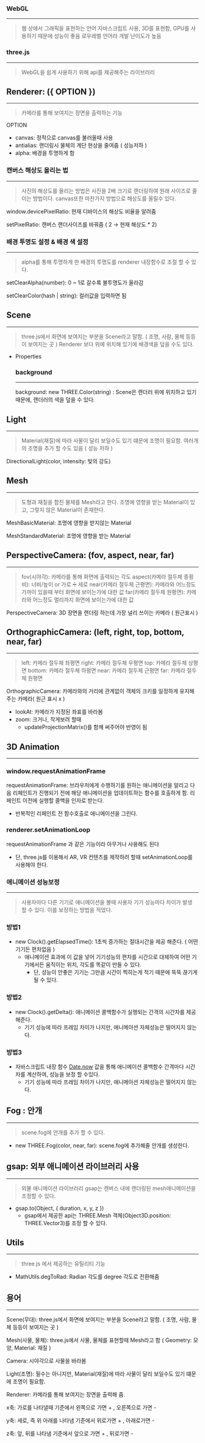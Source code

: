 ### WebGL

---

> 웹 상에서 그래픽을 표현하는 언어 자바스크립트 사용, 3D를 표현함, GPU를 사용하기 때문에 성능이 좋음
> 로우레벨 언어라 개발 난이도가 높음

### three.js

---

> WebGL을 쉽게 사용하기 위해 api를 제공해주는 라이브러리

## Renderer: ({ OPTION })

---

> 카메라를 통해 보여지는 장면을 출력하는 기능

OPTION

- canvas: 정적으로 canvas를 불러올때 사용
- antialias: 랜더링시 물체의 계단 현상을 줄여줌 ( 성능저하 )
- alpha: 배경을 투명하게 함

### 캔버스 해상도 올리는 법

---

> 사진의 해상도를 올리는 방법은 사진을 2배 크기로 랜더링하여 원래 사이즈로 줄이는 방법이다.
> canvas또한 마찬가지 방법으로 해상도를 올릴수 있다.

window.devicePixelRatio: 현재 디바이스의 해상도 비율을 알려줌

setPixelRatio: 캔버스 랜더사이즈를 바꿔줌 ( 2 → 현재 해상도 \* 2)

### 배경 투명도 설정 & 배경 색 설정

---

> alpha를 통해 투명하게 한 배경의 투명도를 renderer 내장함수로 조절 할 수 있다.

setClearAlpha(number): 0 ~ 1로 갈수록 불투명도가 올라감

setClearColor(hash | string): 컬러값을 입력하면 됨

## Scene

---

> three.js에서 화면에 보여지는 부분을 Scene라고 말함. ( 조명, 사람, 물체 등등이 보여지는 곳 )
> Renderer 보다 위에 위치해 있기에 배경색을 덮을 수도 있다.

- Properties
  ### background
  ***
  background: new THREE.Color(string) : Scene은 랜더러 위에 위치하고 있기 때문에, 랜더러의 색을 덮을 수 있다.

## Light

---

> Material(재질)에 따라 사물이 달리 보일수도 있기 떄문에 조명이 필요함.
> 여러개의 조명을 추가 할 수도 있음 ( 성능 저하 )

DirectionalLight(color, intensity: 빛의 강도)

## Mesh

---

> 도형과 재질을 합친 물체를 Mesh라고 한다.
> 조명에 영향을 받는 Material이 있고, 그렇지 않은 Material이 존재한다.

MeshBasicMaterial: 조명에 영향을 받지않는 Material

MeshStandardMaterial: 조명에 영향을 받는 Material

## PerspectiveCamera: (fov, aspect, near, far)

---

> fov(시야각): 카메라를 통해 화면에 출력되는 각도
> aspect(카메라 절두체 종횡비): 너비/높이 or 가로 ➗ 세로
> near(카메라 절두체 근평면): 카메라와 어느정도 가까이 있을때 부터 화면에 보이는가에 대한 값
> far(카메라 절두체 원평면): 카메라와 어느정도 멀리까지 화면에 보이는가에 대한 값

PerspectiveCamera: 3D 장면을 랜더링 하는데 가장 널리 쓰이는 카메라 ( 원근표시 )

## OrthographicCamera: (left, right, top, bottom, near, far)

---

> left: 카메라 절두체 좌평면
> right: 카메라 절두체 우평면
> top: 카메라 절두체 상평면
> bottom: 카메라 절두체 하평면
> near: 카메라 절두체 근평면
> far: 카메라 절두체 원평면

OrthographicCamera: 카메라와의 거리에 관계없이 객체의 크키를 일정하게 유지해주는 카메라( 원근 표시 x )

- lookAt: 카메라가 지정된 좌표를 바라봄
- zoom: 크거나, 작게보려 할때
  - updateProjectionMatrix()를 함께 써주어야 반영이 됨

## 3D Animation

---

### window.requestAnimationFrame

requestAnimationFrame: 브라우저에게 수행하기를 원하는 애니메이션을 알리고 다음 리페인트가 진행되기 전에 해당 애니메이션을 업데이트하는 함수를 호출하게 함. 리페인트 이전에 실행할 콜백을 인자로 받는다.

- 반복적인 리페인트 전 함수호출로 애니메이션을 그린다.

### renderer.setAnimationLoop

requestAnimationFrame 과 같은 기능이라 아무거나 사용해도 된다

- 단, three.js를 이용해서 AR, VR 컨텐츠를 제작하려 할때 setAnimationLoop를 사용해야 한다.

### 애니메이션 성능보정

---

> 사용자마다 다른 기기로 애니메이션을 볼때 사용자 기기 성능마다 차이가 발생 할 수 있다. 이를 보정하는 방법을 적었다.

### 방법1

- new Clock().getElapsedTime(): 1초씩 증가하는 절대시간을 제공 해준다. ( 어떤 기기든 편차없음 )
  - 애니메이션 효과에 이 값을 넣어 기기성능의 편차를 시간으로 대체하여 어떤 기기에서든 움직이는 위치, 각도를 똑같이 만들 수 있다.
    - 단, 성능이 안좋은 기기는 그만큼 시간이 찍히는게 적기 때문에 뚝뚝 끊기게 될 수 있다.

### 방법2

- new Clock().getDelta(): 애니메이션 콜백함수가 실행되는 간격의 시간차를 제공해준다.
  - 기기 성능에 따라 프레임 차이가 나지만, 애니메아션 자체성능은 떨어지지 않는다.

### 방법3

- 자바스크립트 내장 함수 [Date.now](http://Date.now) 값을 통해 애니메이션 콜백함수 간격마다 시간차를 계산하여, 성능을 보정 할 수있다.
  - 기기 성능에 따라 프레임 차이가 나지만, 애니메아션 자체성능은 떨어지지 않는다.

## Fog : 안개

---

> scene.fog에 안개를 추가 할 수 있다.

- new THREE.Fog(color, near, far): scene.fog에 추가해줄 안개를 생성한다.

## gsap: 외부 애니메이션 라이브러리 사용

---

> 외불 애니메이션 라이브러리 gsap는 캔버스 내에 랜더링된 mesh애니메이션을 조정할 수 있다.

- gsap.to(Object, { duration, x, y, z })
  - gsap에서 제공한 api는 THREE.Mesh 객체(Object3D<Event>.position: THREE.Vector3)를 조정 할 수 있다.

## Utils

---

> three.js 에서 제공하는 유틸리티 기능

- MathUtils.degToRad: Radian 각도를 degree 각도로 전환해줌

## 용어

---

Scene(무대): three.js에서 화면에 보여지는 부분을 Scene라고 말함. ( 조명, 사람, 물체 등등이 보여지는 곳 )

Mesh(사물, 물체): three.js에서 사물, 물체를 표현할때 Mesh라고 함 ( Geometry: 모양, Material: 재질 )

Camera: 시야각으로 사물을 바라봄

Light(조명): 필수는 아니지만, Material(재질)에 따라 사물이 달리 보일수도 있기 떄문에 조명이 필요함.

Renderer: 카메라를 통해 보여지는 장면을 출력해 줌.

x축: 가로를 나타낼때 기준에서 왼쪽으로 가면 + , 오른쪽으로 가면 -

y축: 세로, 즉 위 아래를 나타냄 기준에서 위로가면 + , 아래로가면 -

z축: 앞, 뒤를 나타냄 기준에서 앞으로 가면 + , 뒤로가면 -
